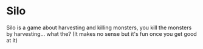 Silo
====
Silo is a game about harvesting and killing monsters, you kill the monsters by harvesting... what the? (It makes no sense but it's fun once you get good at it) 